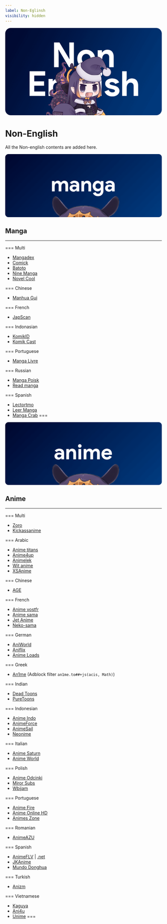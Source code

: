 ```yaml
---
label: Non-Eglinsh
visibility: hidden
---
```


![](/static/thumb/nen.png)
# Non-English

All the Non-english contents are added here.

![](/static/banner/manga.png)
## Manga
___

=== Multi
- [Mangadex](https://mangadex.org/)
- [Comick](https://comick.app/home)
- [Batoto](https://battwo.com/v3x)
- [Nine Manga](https://www.ninemanga.com/)
- [Novel Cool](https://novelcool.com/)

=== Chinese
- [Manhua Gui](https://www.manhuagui.com/)

=== French
- [JapScan](https://www.japscan.lol/)

=== Indonasian
- [KomikID](https://komikid.com/)
- [Komik Cast](https://komikcast.site/)

=== Portuguese
- [Manga Livre](https://mangalivre.net/)

=== Russian
- [Manga Poisk](https://mangapoisk.com/)
- [Read manga](https://readmanga.live/)

=== Spanish
- [Lectortmo](https://lectortmo.com/)
- [Leer Manga](https://r2.leermanga.xyz/)
- [Manga Crab](https://mangacrab.com/)
===

![](/static/banner/anime.png)
## Anime
___

=== Multi
- [Zoro](https://zoro.to/)
- [Kickassanime](https://kaas.am/)

=== Arabic
- [Anime titans](https://animetitans.net/)
- [Anime4up](https://w1.anime4up.tv/)
- [Animelek](https://animelek.me/)
- [Wit anime](https://witanime.com/)
- [XSAnime](https://v.xsanime.com/)

=== Chinese
- [AGE](https://www.agemys.vip/)

=== French
- [Anime vostfr](https://animevostfr.tv/)
- [Anime sama](https://anime-sama.fr/)
- [Jet Anime](https://vww.jetanimes.com/)
- [Neko-sama](https://www.neko-sama.fr/)

=== German
- [AniWorld](https://aniworld.to/)
- [Aniflix](https://aniflix.cc/)
- [Anime Loads](https://www.anime-loads.org/)

=== Greek
- [An1me](https://an1me.to/) (Adblock filter `an1me.to##+js(acis, Math)`)

=== Indian
- [Dead Toons](https://www.deadtoons.co/)
- [PureToons](https://puretoons.cc/)

=== Indonesian
- [Anime Indo](https://animeindo.cfd/)
- [AnimeForce](https://www.animeforce.it/)
- [AnimeSail](https://154.26.137.28/)
- [Neonime](https://neonime.fun/)

=== Italian
- [Anime Saturn](https://www.animesaturn.tv/)
- [Anime World](https://www.animeworld.tv/)

=== Polish
- [Anime Odcinki](https://anime-odcinki.pl/)
- [Miror Subs](https://miorosubs.pl/)
- [Wbijam](https://wbijam.pl/)

=== Portuguese
- [Anime Fire](https://animefire.net/)
- [Anime Online HD](https://animesonlinehd.vip/)
- [Animes Zone](https://animeszone.net/)

=== Romanian
- [AnimeAZU](https://www.animeazu.net/)

=== Spanish
- [AnimeFLV](https://animeflv.io/) | [.net](https://www3.animeflv.net/)
- [JKAnime](https://jkanime.net/)
- [Mundo Donghua](https://www.mundodonghua.com/)

=== Turkish
- [Anizm](https://anizm.net/)

=== Vietnamese
- [Kaguya](https://kaguya.app/)
- [Ani4u](https://ani4u.org/)
- [Unime](https://unime.vercel.app/)
===
